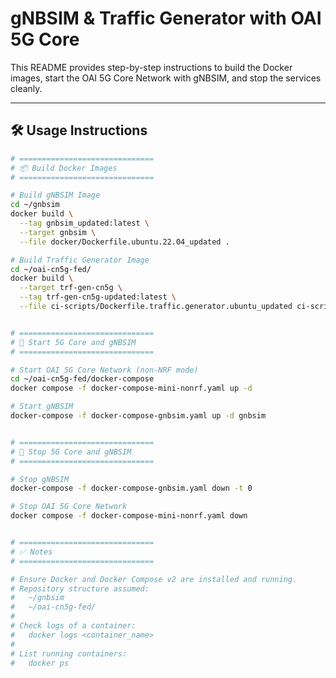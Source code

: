 # gNBSIM & Traffic Generator with OAI 5G Core

This README provides step-by-step instructions to build the Docker images, start the OAI 5G Core Network with gNBSIM, and stop the services cleanly.

---

## 🛠 Usage Instructions

```bash
# ==============================
# 📦 Build Docker Images
# ==============================

# Build gNBSIM Image
cd ~/gnbsim
docker build \
  --tag gnbsim_updated:latest \
  --target gnbsim \
  --file docker/Dockerfile.ubuntu.22.04_updated .

# Build Traffic Generator Image
cd ~/oai-cn5g-fed/
docker build \
  --target trf-gen-cn5g \
  --tag trf-gen-cn5g-updated:latest \
  --file ci-scripts/Dockerfile.traffic.generator.ubuntu_updated ci-scripts


# ==============================
# 🚀 Start 5G Core and gNBSIM
# ==============================

# Start OAI 5G Core Network (non-NRF mode)
cd ~/oai-cn5g-fed/docker-compose
docker compose -f docker-compose-mini-nonrf.yaml up -d

# Start gNBSIM
docker-compose -f docker-compose-gnbsim.yaml up -d gnbsim


# ==============================
# 🛑 Stop 5G Core and gNBSIM
# ==============================

# Stop gNBSIM
docker-compose -f docker-compose-gnbsim.yaml down -t 0

# Stop OAI 5G Core Network
docker compose -f docker-compose-mini-nonrf.yaml down


# ==============================
# ✅ Notes
# ==============================

# Ensure Docker and Docker Compose v2 are installed and running.
# Repository structure assumed:
#   ~/gnbsim
#   ~/oai-cn5g-fed/
#
# Check logs of a container:
#   docker logs <container_name>
#
# List running containers:
#   docker ps
